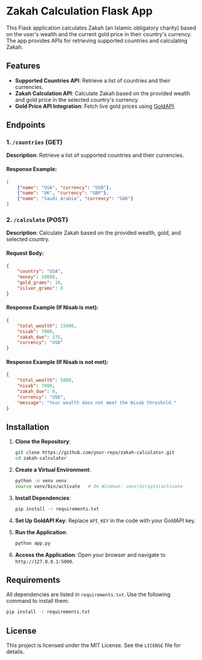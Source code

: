 # Zakah Calculation Flask App

This Flask application calculates Zakah (an Islamic obligatory charity) based on the user's wealth and the current gold price in their country's currency. The app provides APIs for retrieving supported countries and calculating Zakah.

## Features

- **Supported Countries API**: Retrieve a list of countries and their currencies.
- **Zakah Calculation API**: Calculate Zakah based on the provided wealth and gold price in the selected country's currency.
- **Gold Price API Integration**: Fetch live gold prices using [GoldAPI](https://www.goldapi.io/).

## Endpoints

### 1. `/countries` (GET)
**Description**: Retrieve a list of supported countries and their currencies.

#### Response Example:
```json
[
    {"name": "USA", "currency": "USD"},
    {"name": "UK", "currency": "GBP"},
    {"name": "Saudi Arabia", "currency": "SAR"}
]
```

### 2. `/calculate` (POST)
**Description**: Calculate Zakah based on the provided wealth, gold, and selected country.

#### Request Body:
```json
{
    "country": "USA",
    "money": 10000,
    "gold_grams": 10,
    "silver_grams": 0
}
```

#### Response Example (If Nisab is met):
```json
{
    "total_wealth": 15000,
    "nisab": 7000,
    "zakah_due": 375,
    "currency": "USD"
}
```

#### Response Example (If Nisab is not met):
```json
{
    "total_wealth": 5000,
    "nisab": 7000,
    "zakah_due": 0,
    "currency": "USD",
    "message": "Your wealth does not meet the Nisab threshold."
}
```

## Installation

1. **Clone the Repository**:
   ```bash
   git clone https://github.com/your-repo/zakah-calculator.git
   cd zakah-calculator
   ```

2. **Create a Virtual Environment**:
   ```bash
   python -m venv venv
   source venv/bin/activate   # On Windows: venv\Scripts\activate
   ```

3. **Install Dependencies**:
   ```bash
   pip install -r requirements.txt
   ```

4. **Set Up GoldAPI Key**:
   Replace `API_KEY` in the code with your GoldAPI key.

5. **Run the Application**:
   ```bash
   python app.py
   ```

6. **Access the Application**:
   Open your browser and navigate to `http://127.0.0.1:5000`.

## Requirements

All dependencies are listed in `requirements.txt`. Use the following command to install them:
```bash
pip install -r requirements.txt
```

## License

This project is licensed under the MIT License. See the `LICENSE` file for details.

